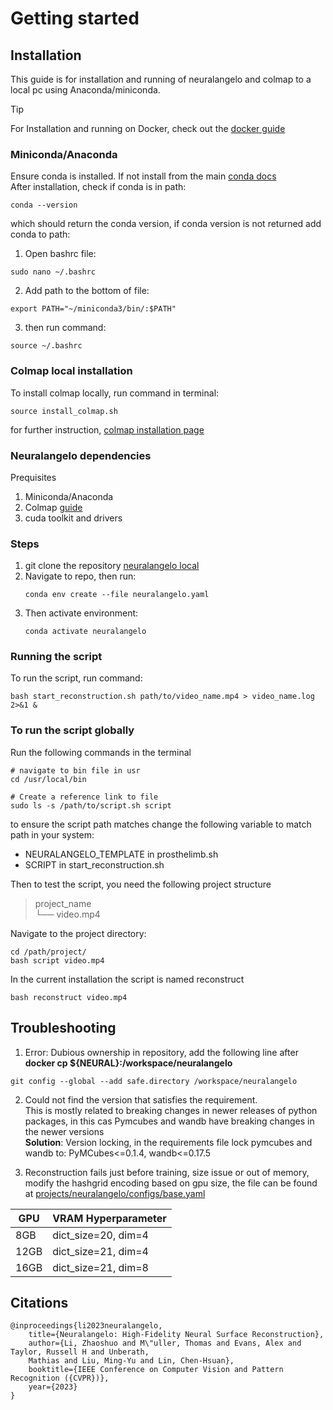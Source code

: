 # Getting started

## Installation

This guide is for installation and running of neuralangelo and colmap to a local pc using Anaconda/miniconda.

> [!Tip]  
> For Installation and running on Docker, check out the [docker guide](https://github.com/pere49/Prosthetic-Neuralangelo-Mesh.git)

### Miniconda/Anaconda
Ensure conda is installed. If not install from the main [conda docs](https://docs.conda.io/projects/conda/en/latest/user-guide/install/linux.html)  
After installation, check if conda is in path:
```
conda --version
```
which should return the conda version, if conda version is not returned add conda to path:  
1. Open bashrc file:  
```
sudo nano ~/.bashrc
```   
2. Add path to the bottom of file:  
```
export PATH="~/miniconda3/bin/:$PATH"
```
3. then run command:  
```
source ~/.bashrc
```
### Colmap local installation
To install colmap locally, run command in terminal:
```
source install_colmap.sh
```

for further instruction, [colmap installation page](https://colmap.github.io/install.html#linux)

### Neuralangelo dependencies
Prequisites
1. Miniconda/Anaconda
2. Colmap [guide](#getting-started/##appendix)
3. cuda toolkit and drivers

### Steps
1. git clone the repository [neuralangelo local]()
2. Navigate to repo, then run:
    ```
    conda env create --file neuralangelo.yaml
    ```
3. Then activate environment:
    ```
    conda activate neuralangelo
    ```
### Running the script
To run the script, run command:
```
bash start_reconstruction.sh path/to/video_name.mp4 > video_name.log 2>&1 &
```

<!-- Automating the script to run globally -->
### To run the script globally
Run the following commands in the terminal
```
# navigate to bin file in usr
cd /usr/local/bin

# Create a reference link to file
sudo ls -s /path/to/script.sh script
```

to ensure the script path matches change the following variable to match path in your system:  
+ NEURALANGELO_TEMPLATE in prosthelimb.sh
+ SCRIPT in start_reconstruction.sh

Then to test the script, you need the following project structure  

> project_name  
> └── video.mp4

Navigate to the project directory:
```
cd /path/project/
bash script video.mp4
```

In the current installation the script is named reconstruct
```
bash reconstruct video.mp4
````

## Troubleshooting
1. Error: Dubious ownership in repository, add the following line after **docker cp ${NEURAL}:/workspace/neuralangelo**
```
git config --global --add safe.directory /workspace/neuralangelo
```

2. Could not find the version that satisfies the requirement.  
This is mostly related to breaking changes in newer releases of python packages, in this cas Pymcubes and wandb have breaking changes in the newer versions  
**Solution**: Version locking, in the requirements file lock pymcubes and wandb to: PyMCubes<=0.1.4, wandb<=0.17.5

3. Reconstruction fails just before training, size issue or out of memory, modify the hashgrid encoding based on gpu size, the file can be found at [projects/neuralangelo/configs/base.yaml]()  

|GPU | VRAM Hyperparameter |
|--- | --- |
|8GB | dict_size=20, dim=4 |
|12GB | dict_size=21, dim=4 |
|16GB | dict_size=21, dim=8 |

## Citations
```
@inproceedings{li2023neuralangelo,  
    title={Neuralangelo: High-Fidelity Neural Surface Reconstruction},  
    author={Li, Zhaoshuo and M\"uller, Thomas and Evans, Alex and Taylor, Russell H and Unberath,   
    Mathias and Liu, Ming-Yu and Lin, Chen-Hsuan},  
    booktitle={IEEE Conference on Computer Vision and Pattern Recognition ({CVPR})},  
    year={2023}  
}
```